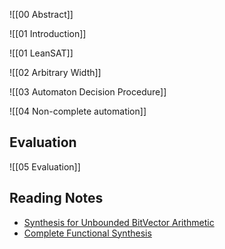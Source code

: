 

![[00 Abstract]]

![[01 Introduction]]


![[01 LeanSAT]]

![[02 Arbitrary Width]]


![[03 Automaton Decision Procedure]]


![[04 Non-complete automation]]
## Evaluation
![[05 Evaluation]]


## Reading Notes
* [Synthesis for Unbounded BitVector Arithmetic](http://lara.epfl.ch/~kuncak/papers/SpielmannKuncak12SynthesisUnboundedBitvectorArithmetic.pdf)
* [Complete Functional Synthesis](https://www.cs.yale.edu/homes/piskac/papers/2010KuncakETALCompleteFunctionalSynthesis.pdf)